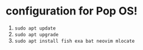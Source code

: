 # configuration for Pop OS!

1. `sudo apt update`
2. `sudo apt upgrade`
3. `sudo apt install fish exa bat neovim mlocate`
